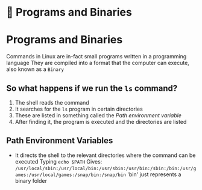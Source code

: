 # 🐚 Programs and Binaries

# Programs and Binaries

Commands in Linux are in-fact small programs written in a programming language
They are compiled into a format that the computer can execute, also known as a `Binary`

## So what happens if we run the `ls` command?
1. The shell reads the command
2. It searches for the `ls` program in certain directories
3. These are listed in something called the *Path environment variable*
4. After finding it, the program is executed and the directories are listed

## Path Environment Variables
- It directs the shell to the relevant directories where the command can be executed
Typing `echo $PATH`
Gives: `/usr/local/sbin:/usr/local/bin:/usr/sbin:/usr/bin:/sbin:/bin:/usr/games:/usr/local/games:/snap/bin:/snap/bin`
'bin' just represents a binary folder


